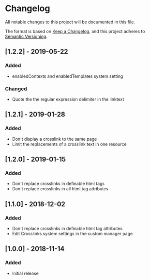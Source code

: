 # Changelog
All notable changes to this project will be documented in this file.

The format is based on [Keep a Changelog](https://keepachangelog.com/en/1.0.0/),
and this project adheres to [Semantic Versioning](https://semver.org/spec/v2.0.0.html).

## [1.2.2] - 2019-05-22
### Added
- enabledContexts and enabledTemplates system setting
### Changed
- Quote the the regular expression delimiter in the linktext

## [1.2.1] - 2019-01-28
### Added
- Don't display a crosslink to the same page
- Limit the replacements of a crosslink text in one resource

## [1.2.0] - 2019-01-15
### Added
- Don't replace crosslinks in definable html tags
- Don't replace crosslinks in all html tag attributes

## [1.1.0] - 2018-12-02
### Added
- Don't replace crosslinks in definable html tag attributes
- Edit Crosslinks system settings in the custom manager page

## [1.0.0] - 2018-11-14
### Added
- Initial release
